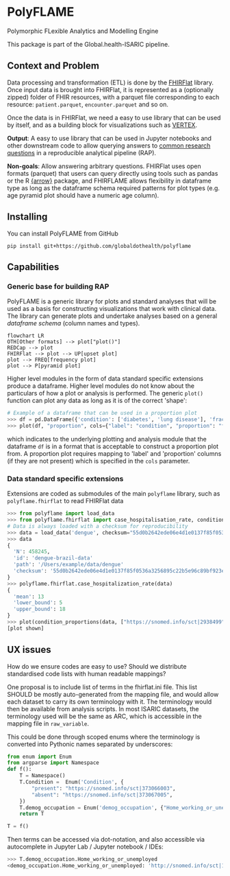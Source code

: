 # PolyFLAME

Polymorphic FLexible Analytics and Modelling Engine

This package is part of the Global.health-ISARIC pipeline.

## Context and Problem

Data processing and transformation (ETL) is done by the
[FHIRFlat](https://fhirflat.readthedocs.io) library. Once input data is brought
into FHIRFlat, it is represented as a (optionally zipped) folder of FHIR
resources, with a parquet file corresponding to each resource:
`patient.parquet`, `encounter.parquet` and so on.

Once the data is in FHIRFlat, we need a easy to use library that can be used by
itself, and as a building block for visualizations such as
[VERTEX](https://vertex-isaric.replit.app).

**Output**: A easy to use library that can be used in Jupyter notebooks and
other downstream code to allow querying answers to [common research
questions](../1.01_ISARIC3/README.md#research-questions) in
a reproducible analytical pipeline (RAP).

**Non-goals**: Allow answering arbitrary questions. FHIRFlat uses open formats
(parquet) that users can query directly using tools such as pandas or the R
[{arrow}](https://arrow.apache.org/docs/1.0/r/) package, and FHIRFLAME allows
flexibility in dataframe type as long as the dataframe schema required patterns
for plot types (e.g. age pyramid plot should have a numeric age column).

## Installing

You can install PolyFLAME from GitHub

```shell
pip install git+https://github.com/globaldothealth/polyflame
```

## Capabilities

### Generic base for building RAP

PolyFLAME is a generic library for plots and standard analyses that will
be used as a basis for constructing visualizations that work with
clinical data. The library can generate plots and undertake analyses
based on a general *dataframe schema* (column names and types).

```mermaid
flowchart LR
OTH[Other formats] --> plot["plot()"]
REDCap --> plot
FHIRFlat --> plot --> UP[upset plot]
plot --> FREQ[frequency plot]
plot --> P[pyramid plot]
```

Higher level modules in the form of data standard specific extensions
produce a dataframe. Higher level modules do not know about the
particulars of how a plot or analysis is performed. The generic `plot()`
function can plot any data as long as it is of the correct 'shape':

```python
# Example of a dataframe that can be used in a proportion plot
>>> df = pd.DataFrame({'condition': ['diabetes', 'lung disease'], 'fraction': [0.8, 0.2]})
>>> plot(df, "proportion", cols={"label": "condition", "proportion": "fraction"})
```
which indicates to the underlying plotting and analysis module that the
dataframe `df` is in a format that is acceptable to construct a proportion
plot from. A proportion plot requires mapping to 'label' and 'proportion'
columns (if they are not present) which is specified in the `cols` parameter.

### Data standard specific extensions

Extensions are coded as submodules of the main `polyflame` library, such as
`polyflame.fhirflat` to read FHIRFlat data

```python
>>> from polyflame import load_data
>>> from polyflame.fhirflat import case_hospitalisation_rate, condition_proportions
# Data is always loaded with a checksum for reproducibility
>>> data = load_data('dengue', checksum="55d0b2642ede06e4d1e0137f85f0536a3256895c22b5e96c89bf923e7328606e")  # loads data from dengue folder
>>> data
{
  'N': 458245,
  'id': 'dengue-brazil-data'
  'path': '/Users/example/data/dengue'
  'checksum': '55d0b2642ede06e4d1e0137f85f0536a3256895c22b5e96c89bf923e7328606e'
}
>>> polyflame.fhirflat.case_hospitalization_rate(data)
{
  'mean': 13
  'lower_bound': 5
  'upper_bound': 18
}
>>> plot(condition_proportions(data, ["https://snomed.info/sct|2938499", "https://snomed.info/sct|1025273"]), "proportion")
[plot shown]
```

## UX issues

How do we ensure codes are easy to use? Should we distribute standardised code lists with human readable mappings?

One proposal is to include list of terms in the fhirflat.ini file. This
list SHOULD be mostly auto-generated from the mapping file, and would
allow each dataset to carry its own terminology with it. The terminology
would then be available from analysis scripts. In most ISARIC datasets,
the terminology used will be the same as ARC, which is accessible in the
mapping file in `raw_variable`.

This could be done through scoped enums where the terminology is
converted into Pythonic names separated by underscores:

```python
from enum import Enum
from argparse import Namespace
def f():
    T = Namespace()
    T.Condition =  Enum('Condition', {
        "present": "https://snomed.info/sct|373066003",
        "absent": "https://snomed.info/sct|373067005",
    })
    T.demog_occupation = Enum('demog_occupation', {"Home_working_or_unemployed": "http://snomed.info/sct|14679004"})
    return T

T = f()
```

Then terms can be accessed via dot-notation, and also accessible via
autocomplete in Jupyter Lab / Jupyter notebook / IDEs:

```python
>>> T.demog_occupation.Home_working_or_unemployed
<demog_occupation.Home_working_or_unemployed: 'http://snomed.info/sct|14679004'>
```

